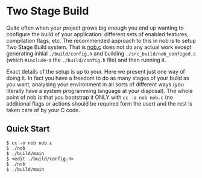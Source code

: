 # Two Stage Build

Quite often when your project grows big enough you end up wanting to configure the build of your application: different sets of enabled features, compilation flags, etc. The recommended approach to this in nob is to setup Two Stage Build system. That is [nob.c](./nob.c) does not do any actual work except generating initial `./build/config.h` and building `./src_build/nob_configed.c` (which `#include`-s the `./build/config.h` file) and then running it.

Exact details of the setup is up to your. Here we present just one way of doing it. In fact you have a freedom to do as many stages of your build as you want, analysing your environment in all sorts of different ways (you literally have a system programming language at your disposal). The whole point of nob is that you bootstrap it ONLY with `cc -o nob nob.c` (no additional flags or actions should be required form the user) and the rest is taken care of by your C code.

## Quick Start

```console
$ cc -o nob nob.c
$ ./nob
$ ./build/main
$ <edit ./build/config.h>
$ ./nob
$ ./build/main
```
